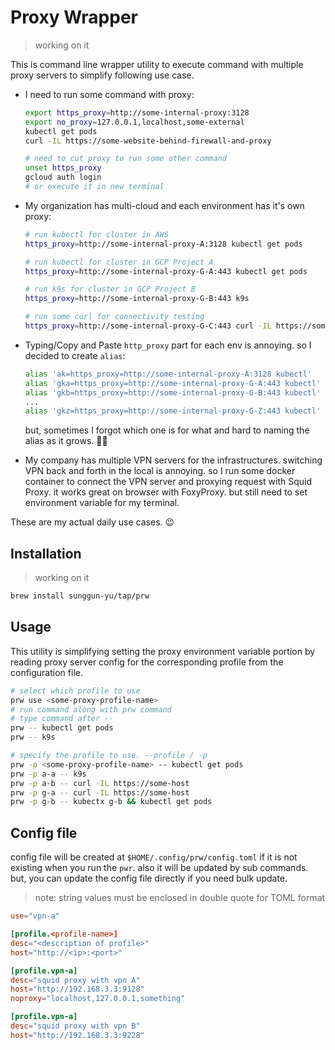 # Proxy Wrapper

> working on it

This is command line wrapper utility to execute command with multiple proxy servers to simplify following use case.

- I need to run some command with proxy:

  ```bash
  export https_proxy=http://some-internal-proxy:3128
  export no_proxy=127.0.0.1,localhost,some-external
  kubectl get pods
  curl -IL https://some-website-behind-firewall-and-proxy

  # need to cut proxy to run some other command
  unset https_proxy
  gcloud auth login
  # or execute it in new terminal
  ```

- My organization has multi-cloud and each environment has it's own proxy:

  ```bash
  # run kubectl for cluster in AWS
  https_proxy=http://some-internal-proxy-A:3128 kubectl get pods

  # run kubectl for cluster in GCP Project A
  https_proxy=http://some-internal-proxy-G-A:443 kubectl get pods

  # run k9s for cluster in GCP Project B
  https_proxy=http://some-internal-proxy-G-B:443 k9s

  # run some curl for connectivity testing
  https_proxy=http://some-internal-proxy-G-C:443 curl -IL https://some-internal-host
  ```

- Typing/Copy and Paste `http_proxy` part for each env is annoying. so I decided to create `alias`:

  ```bash
  alias 'ak=https_proxy=http://some-internal-proxy-A:3128 kubectl'
  alias 'gka=https_proxy=http://some-internal-proxy-G-A:443 kubectl'
  alias 'gkb=https_proxy=http://some-internal-proxy-G-B:443 kubectl'
  ...
  alias 'gkz=https_proxy=http://some-internal-proxy-G-Z:443 kubectl'
  ```

  but, sometimes I forgot which one is for what and hard to naming the alias as it grows. 😮‍💨

- My company has multiple VPN servers for the infrastructures. switching VPN back and forth in the local is annoying. so I run some docker container to connect the VPN server and proxying request with Squid Proxy. it works great on browser with FoxyProxy. but still need to set environment variable for my terminal.

These are my actual daily use cases. 😉

## Installation

> working on it

```bash
brew install sunggun-yu/tap/prw
```

## Usage

This utility is simplifying setting the proxy environment variable portion by reading proxy server config for the corresponding profile from the configuration file.

```bash
# select which profile to use
prw use <some-proxy-profile-name>
# run command along with prw command
# type command after --
prw -- kubectl get pods
prw -- k9s
```

```bash
# specify the profile to use. --profile / -p
prw -p <some-proxy-profile-name> -- kubectl get pods
prw -p a-a -- k9s
prw -p a-b -- curl -IL https://some-host
prw -p g-a -- curl -IL https://some-host
prw -p g-b -- kubectx g-b && kubectl get pods
```

## Config file

config file will be created at `$HOME/.config/prw/config.toml` if it is not existing when you run the `pwr`. also it will be updated by sub commands.
but, you can update the config file directly if you need bulk update.

> note: string values must be enclosed in double quote for TOML format

```toml
use="vpn-a"

[profile.<profile-name>]
desc="<description of profile>"
host="http://<ip>:<port>"

[profile.vpn-a]
desc="squid proxy with vpn A"
host="http://192.168.3.3:9128"
noproxy="localhost,127.0.0.1,something"

[profile.vpn-a]
desc="squid proxy with vpn B"
host="http://192.168.3.3:9228"
```
